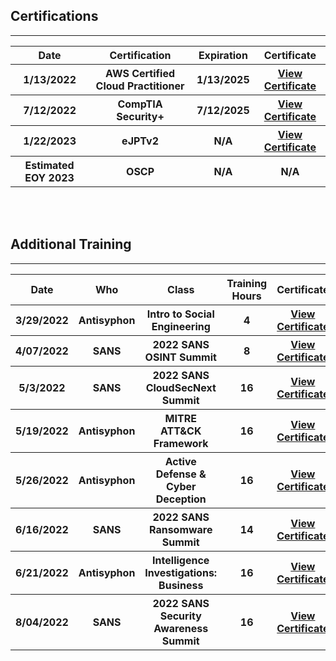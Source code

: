 ## Certifications

---

<table>
  <tr>
    <th style="text-align:center">Date</th>
    <th style="text-align:center">Certification</th>
    <th style="text-align:center">Expiration</th>
    <th style="text-align:center">Certificate</th>
  </tr>
  <tr>
    <th style="text-align:center">1/13/2022</th>
    <th style="text-align:center">AWS Certified Cloud Practitioner</th>
    <th style="text-align:center">1/13/2025</th>
    <th style="text-align:center"><a href="/ctfsite/certs/aws-cloudpractitioner.pdf">View Certificate</a></th>
  </tr>
  <tr>
    <th style="text-align:center">7/12/2022</th>
    <th style="text-align:center">CompTIA Security+</th>
    <th style="text-align:center">7/12/2025</th>
    <th style="text-align:center"><a href="/ctfsite/certs/comptia-securityplus.pdf">View Certificate</a></th>
  </tr>
  <tr>
    <th style="text-align:center">1/22/2023</th>
    <th style="text-align:center">eJPTv2</th>
    <th style="text-align:center">N/A</th>
    <th style="text-align:center"><a href="https://my.ine.com/certificate/6e72e2c4-01f4-4f0e-9073-60607abcce9b">View Certificate</a></th>
  </tr>
  <tr>
    <th style="text-align:center">Estimated EOY 2023</th>
    <th style="text-align:center">OSCP</th>
    <th style="text-align:center">N/A</th>
    <th style="text-align:center">N/A</a></th>
  </tr>
</table>


<br>

<br>

## Additional Training

---

<table>
  <tr>
    <th style="text-align:center">Date</th>
    <th style="text-align:center">Who</th>
    <th style="text-align:center">Class</th>
    <th style="text-align:center">Training Hours</th>
    <th style="text-align:center">Certificate</th>
  </tr>
  <tr>
    <th style="text-align:center">3/29/2022</th>
    <th style="text-align:center">Antisyphon</th>
    <th style="text-align:center">Intro to Social Engineering</th>
    <th style="text-align:center">4</th>
    <th style="text-align:center"><a href="/ctfsite/certs/as-introtosocialengineering.pdf">View Certificate</a></th>
  </tr>
  <tr>
    <th style="text-align:center">4/07/2022</th>
    <th style="text-align:center">SANS</th>
    <th style="text-align:center">2022 SANS OSINT Summit</th>
    <th style="text-align:center">8</th>
    <th style="text-align:center"><a href="/ctfsite/certs/sans-osintsummit.pdf">View Certificate</a></th>
  </tr>
  <tr>
    <th style="text-align:center">5/3/2022</th>
    <th style="text-align:center">SANS</th>
    <th style="text-align:center">2022 SANS CloudSecNext Summit</th>
    <th style="text-align:center">16</th>
    <th style="text-align:center"><a href="/ctfsite/certs/sans-cloudsecnext.pdf">View Certificate</a></th>
  </tr>
  <tr>
    <th style="text-align:center">5/19/2022</th>
    <th style="text-align:center">Antisyphon</th>
    <th style="text-align:center">MITRE ATT&CK Framework</th>
    <th style="text-align:center">16</th>
    <th style="text-align:center"><a href="/ctfsite/certs/as-mitreattackframework.pdf">View Certificate</a></th>
  </tr>
  <tr>
    <th style="text-align:center">5/26/2022</th>
    <th style="text-align:center">Antisyphon</th>
    <th style="text-align:center">Active Defense & Cyber Deception</th>
    <th style="text-align:center">16</th>
    <th style="text-align:center"><a href="/ctfsite/certs/as-activedefensecyberdeception.pdf">View Certificate</a></th>
  </tr>
  <tr>
    <th style="text-align:center">6/16/2022</th>
    <th style="text-align:center">SANS</th>
    <th style="text-align:center">2022 SANS Ransomware Summit</th>
    <th style="text-align:center">14</th>
    <th style="text-align:center"><a href="/ctfsite/certs/sans-ransomwaresummit.pdf">View Certificate</a></th>
  </tr>
  <tr>
    <th style="text-align:center">6/21/2022</th>
    <th style="text-align:center">Antisyphon</th>
    <th style="text-align:center">Intelligence Investigations: Business</th>
    <th style="text-align:center">16</th>
    <th style="text-align:center"><a href="/ctfsite/certs/as-intelligenceinvestigations.pdf">View Certificate</a></th>
  </tr>
  <tr>
    <th style="text-align:center">8/04/2022</th>
    <th style="text-align:center">SANS</th>
    <th style="text-align:center">2022 SANS Security Awareness Summit</th>
    <th style="text-align:center">16</th>
    <th style="text-align:center"><a href="/ctfsite/certs/sans-securityawareness.pdf">View Certificate</a></th>
  </tr>
</table>
